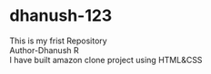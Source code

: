 # dhanush-123
This is my frist Repository 
<br>
Author-Dhanush R
<br>
I have built amazon clone project using HTML&CSS
